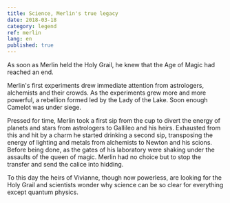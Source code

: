 ```yaml
---
title: Science, Merlin's true legacy
date: 2018-03-18
category: legend
ref: merlin
lang: en
published: true
---
```


As soon as Merlin held the Holy Grail, he knew that the Age of Magic had reached an end.

Merlin's first experiments drew immediate attention from astrologers, alchemists and their crowds. 
As the experiments grew more and more powerful, a rebellion formed led by the Lady of the Lake. 
Soon enough Camelot was under siege.

Pressed for time, Merlin took a first sip from the cup to divert the energy of planets and stars from astrologers to Gallileo and his heirs. 
Exhausted from this and hit by a charm he started drinking a second sip, transposing the energy of lighting and metals from alchemists to Newton and his scions.
Before being done, as the gates of his laboratory were shaking under the assaults of the queen of magic. Merlin had no choice but to stop the transfer and send the calice into hidding.

To this day the heirs of Vivianne, though now powerless, are looking for the Holy Grail and scientists wonder why science can be so clear for everything except quantum physics.
